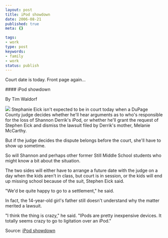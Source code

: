 ```yaml
---
layout: post
title: iPod showdown
date: 2006-08-21
published: true
meta: {}

tags:
- work
type: post
keywords:
- family
- work
status: publish
---
```



Court date is today. Front page again...

 <!-- blockquote  --> #### iPod showdown



By Tim Waldorf



[![](http://www.andyeick.com/_blogMedia/iPodshowdown_A7BA/steph2_thumb3.jpg)](http://www.andyeick.com/_blogMedia/iPodshowdown_A7BA/steph27.jpg) Stephanie Eick isn't expected to be in court today when a DuPage County judge decides whether he'll hear arguments as to who's responsible for the loss of Shannon Derrik's iPod, or whether he'll grant the request of Stephen Eick and dismiss the lawsuit filed by Derrik's mother, Melanie McCarthy.



But if the judge decides the dispute belongs before the court, she'll have to show up sometime.



So will Shannon and perhaps other former Still Middle School students who might know a bit about the situation.



The two sides will either have to arrange a future date with the judge on a day when the kids aren't in class, but court is in session, or the kids will end up missing school because of the suit, Stephen Eick said.



"We'd be quite happy to go to a settlement," he said.



In fact, the 14-year-old girl's father still doesn't understand why the matter merited a lawsuit.



"I think the thing is crazy," he said. "IPods are pretty inexpensive devices. It totally seems crazy to go to ligitation over an iPod."

<!-- endblockquote  -->

Source: [iPod showdown](http://www.suburbanchicagonews.com/sunpub/naper/top/6_1_NA21_IPOD_S10821.htm)

